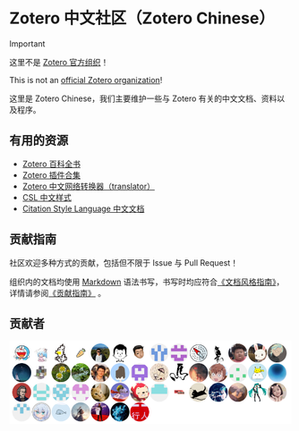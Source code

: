# Zotero 中文社区（Zotero Chinese）

> [!important]
>
> 这里不是 [Zotero 官方组织](https://github.com/zotero)！
>
> This is not an [official Zotero organization](https://github.com/zotero)!

这里是 Zotero Chinese，我们主要维护一些与 Zotero 有关的中文文档、资料以及程序。

## 有用的资源

- [Zotero 百科全书](https://zotero-chinese.com/user-guide/)
- [Zotero 插件合集](https://zotero-chinese.com/plugins/)
- [Zotero 中文网络转换器（translator）](https://zotero-chinese.com/translators/)
- [CSL 中文样式](https://zotero-chinese/styles/)
- [Citation Style Language 中文文档](https://zotero-chinese.com/csl-dev-guide/)

## 贡献指南

社区欢迎多种方式的贡献，包括但不限于 Issue 与 Pull Request！

组织内的文档均使用 [Markdown](https://theme-hope.vuejs.press/zh/cookbook/markdown/) 语法书写，书写时均应符合[《文档风格指南》](https://zotero-chinese.com/contributing/markdown.html)，详情请参阅[《贡献指南》](https://zotero-chinese.com/contributing/) 。

## 贡献者

![贡献者名单](../.github-contributors/contributors.png)

<!-- ## 赞助者

![赞助者](../sponsorkit/sponsors.svg) -->

